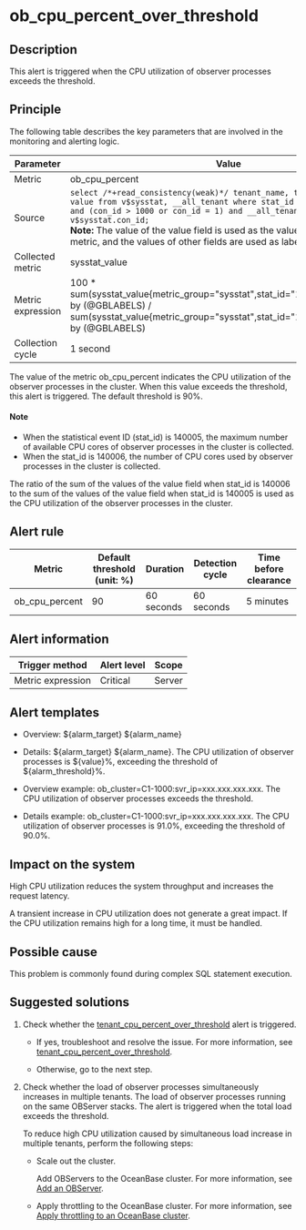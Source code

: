 ob_cpu_percent_over_threshold 
==================================================



**Description** 
------------------------------------

This alert is triggered when the CPU utilization of observer processes exceeds the threshold.

Principle 
------------------------------

The following table describes the key parameters that are involved in the monitoring and alerting logic. 


|     Parameter     |                                                                                                                                                                                                            Value                                                                                                                                                                                                             |
|-------------------|------------------------------------------------------------------------------------------------------------------------------------------------------------------------------------------------------------------------------------------------------------------------------------------------------------------------------------------------------------------------------------------------------------------------------|
| Metric            | ob_cpu_percent                                                                                                                                                                                                                                                                                                                                                                                                               |
| Source            | ```select /*+read_consistency(weak)*/ tenant_name, tenant_id, stat_id, value from v$sysstat, __all_tenant where stat_id IN (140005, 140006) and (con_id > 1000 or con_id = 1) and __all_tenant.tenant_id = v$sysstat.con_id; ```  </br>**Note:**  The value of the value field is used as the value of the collected metric, and the values of other fields are used as labels. |
| Collected metric  | sysstat_value                                                                                                                                                                                                                                                                                                                                                                                                                |
| Metric expression | 100 \* sum(sysstat_value{metric_group="sysstat",stat_id="140006",@LABELS}) by (@GBLABELS) / sum(sysstat_value{metric_group="sysstat",stat_id="140005",@LABELS}) by (@GBLABELS)                                                                                                                                                                                                                                               |
| Collection cycle  | 1 second                                                                                                                                                                                                                                                                                                                                                                                                                     |



The value of the metric ob_cpu_percent indicates the CPU utilization of the observer processes in the cluster. When this value exceeds the threshold, this alert is triggered. The default threshold is 90%. 

  <main id="notice" type='explain'>
    <h4>Note</h4>
    <ul>
    <li>When the statistical event ID (stat_id) is 140005, the maximum number of available CPU cores of observer processes in the cluster is collected.</li>
    <li>When the stat_id is 140006, the number of CPU cores used by observer processes in the cluster is collected.</li>
    </ul>
  </main>

  




The ratio of the sum of the values of the value field when stat_id is 140006 to the sum of the values of the value field when stat_id is 140005 is used as the CPU utilization of the observer processes in the cluster.

**Alert rule** 
-----------------------------------



|     Metric     | Default threshold (unit: %) |  Duration  | Detection cycle | Time before clearance |
|----------------|-----------------------------|------------|-----------------|-----------------------|
| ob_cpu_percent | 90                          | 60 seconds | 60 seconds      | 5 minutes             |



**Alert information** 
------------------------------------------



|  Trigger method   | Alert level | Scope  |
|-------------------|-------------|--------|
| Metric expression | Critical    | Server |



**Alert templates** 
----------------------------------------

* Overview: \${alarm_target} ${alarm_name}

  

* Details: \${alarm_target} \${alarm_name}. The CPU utilization of observer processes is \${value}%, exceeding the threshold of ${alarm_threshold}%.

  

* Overview example: ob_cluster=C1-1000:svr_ip=xxx.xxx.xxx.xxx. The CPU utilization of observer processes exceeds the threshold.

  

* Details example: ob_cluster=C1-1000:svr_ip=xxx.xxx.xxx.xxx. The CPU utilization of observer processes is 91.0%, exceeding the threshold of 90.0%.

  




**Impact on the system** 
---------------------------------------------

High CPU utilization reduces the system throughput and increases the request latency. 

A transient increase in CPU utilization does not generate a great impact. If the CPU utilization remains high for a long time, it must be handled.

**Possible cause** 
---------------------------------------

This problem is commonly found during complex SQL statement execution.

Suggested solutions 
----------------------------------------

1. Check whether the [tenant_cpu_percent_over_threshold](../2.ob-alert/35.the-cpu-usage-of-a-tenant_cpu_percent_over_threshold-ob-tenant-exceeds-the.md) alert is triggered. 

   * If yes, troubleshoot and resolve the issue. For more information, see [tenant_cpu_percent_over_threshold](../2.ob-alert/35.the-cpu-usage-of-a-tenant_cpu_percent_over_threshold-ob-tenant-exceeds-the.md).

     
   
   * Otherwise, go to the next step.

     
   

   

2. Check whether the load of observer processes simultaneously increases in multiple tenants. The load of observer processes running on the same OBServer stacks. The alert is triggered when the total load exceeds the threshold. 

   To reduce high CPU utilization caused by simultaneous load increase in multiple tenants, perform the following steps:
   * Scale out the cluster. 

     Add OBServers to the OceanBase cluster. For more information, see [Add an OBServer](../../3.ob-cloud-platform/4.manage-clusters/3.basic-operations/8.manage-the-observer-cluster/1.cluster-add-observer.md).
     
   
   * Apply throttling to the OceanBase cluster. For more information, see [Apply throttling to an OceanBase cluster](../4.alarm-appendix/5.limit-the-inbound-traffic-of-the-oceanbase-cluster.md).

     
   

   



